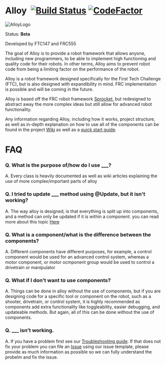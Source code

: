 # Alloy  [![Build Status](https://travis-ci.org/GarrettBurroughs/Alloy.svg?branch=master)](https://travis-ci.org/GarrettBurroughs/Alloy) [![CodeFactor](https://www.codefactor.io/repository/github/garrettburroughs/alloy/badge)](https://www.codefactor.io/repository/github/garrettburroughs/alloy)

![AlloyLogo](http://gdurl.com/AFl8)

Status: **Beta**

Developed by FTC147 and FRC555

The goal of Alloy is to provide a robot framework that allows anyone, including new programmers, to be able to implement
high functioning and quality code for their robots. In other terms, Alloy aims to prevent robot code from being a limiting
factor on the performance of the robot.


Alloy is a robot framework designed specifically for the First Tech Challenge (FTC), but is also designed
with expandibility in mind. FRC implementation is possible and will be coming in the future.

Alloy is based off the FRC robot framework [Sprocket](https://github.com/MontclairRobotics/Sprocket), but redesigned to abstract away the more complex ideas but still allow for advanced robot functionality.

Any information regarding Alloy, including how it works, project structure, as well as in-depth explanation on how to use all of the components
can be found in the project [Wiki](https://github.com/GarrettBurroughs/Alloy/wiki) as well as a [quick start guide]().



# FAQ

### Q. What is the purpose of/how do I use ___?

A. Every class is heavily documented as well as wiki articles explaining the use of more complex/important parts of alloy

### Q. I tried to update ___ method using @Update, but it isn't working?

A. The way alloy is designed, is that everything is split up into components, and a method can only be updated if it is within a component.
you can read more about this topic [Here](https://github.com/GarrettBurroughs/Alloy/wiki/Alloy-Update-System)

### Q. What is a component/what is the difference between the components?
A. Different components have different purposes, for example, a control component would be used for an advanced control system,
whereas a motor component, or motor ocmponent group would be used to control a drivetrain or manipulator

### Q. What if I don't want to use components?

A. Things can be done in alloy without the use of components, but if you are designing code for a specific tool or component on the robot,
such as a shooter, drivetrain, or control system, it is highly recommended as components add extra functionality like toggleability,
easier debugging, and updateable methods. But again, all of this can be done without the use of components.

### Q. ___ isn't working.

A. If you have a problem first see our [Troubleshooting guide](https://github.com/GarrettBurroughs/Alloy/wiki/Troubleshooting-Guide). If that does not fix your problem you can file an [Issue](https://github.com/GarrettBurroughs/Alloy/issues/new)
using our issue template, please provide as much information as possible so we can fully understand the probelm and fix the issue.
